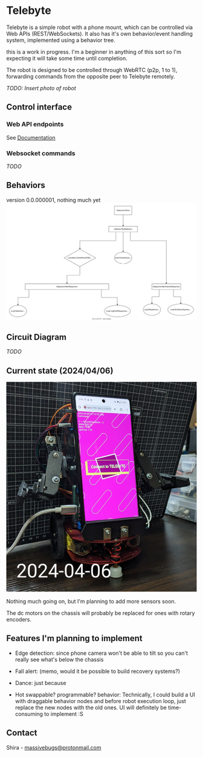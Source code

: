 # Telebyte

Telebyte is a simple robot with a phone mount, which can be controlled via Web APIs (REST/WebSockets).
It also has it's own behavior/event handling system, implemented using a behavior tree.

this is a work in progress. I'm a beginner in anything of this sort so I'm expecting it will take some time until completion.

The robot is designed to be controlled through WebRTC (p2p, 1 to 1), forwarding commands from the opposite peer to Telebyte remotely.

_TODO: Insert photo of robot_

## Control interface

### Web API endpoints

See [Documentation](docs/openapi.yaml)

### Websocket commands

_TODO_

## Behaviors

version 0.0.000001, nothing much yet
![TELEBYTE behavior model](docs/behavior-model.svg)

## Circuit Diagram

_TODO_

## Current state (2024/04/06)

![Telebyte 2024/04/06](docs/photos/telebyte_2024_04_06.jpg)

Nothing much going on, but I'm planning to add more sensors soon.

The dc motors on the chassis will probably be replaced for ones with rotary encoders.

## Features I'm planning to implement

- Edge detection: since phone camera won't be able to tilt so you can't really see what's below the chassis

- Fall alert: (memo, would it be possible to build recovery systems?)

- Dance: just because

- Hot swappable? programmable? behavior: Technically, I could build a UI with draggable behavior nodes and before robot execution loop, just replace the new nodes with the old ones. UI will definitely be time-consuming to implement :S

## Contact

Shira - massivebugs@protonmail.com
